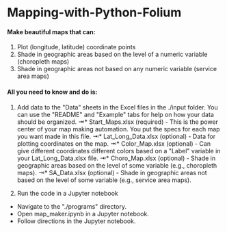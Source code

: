 # Mapping-with-Python-Folium

#### Make beautiful maps that can:
1. Plot (longitude, latitude) coordinate points
2. Shade in geographic areas based on the level of a numeric variable (choropleth maps)
3. Shade in geographic areas not based on any numeric variable (service area maps)

#### All you need to know and do is:
1. Add data to the "Data" sheets in the Excel files in the ./input folder. You can use the "README" and "Example" tabs for help on how your data should be organized.
⇥* Start_Maps.xlsx (required) - This is the power center of your map making automation. You put the specs for each map you want made in this file.
⇥* Lat_Long_Data.xlsx (optional) - Data for plotting coordinates on the map.
⇥* Color_Map.xlsx (optional) - Can give different coordinates different colors based on a "Label" variable in your Lat_Long_Data.xlsx file.
⇥* Choro_Map.xlsx (optional) - Shade in geographic areas based on the level of some variable (e.g., choropleth maps).
⇥* SA_Data.xlsx (optional) - Shade in geographic areas not based on the level of some variable (e.g., service area maps).
  
2. Run the code in a Jupyter notebook
  * Navigate to the "./programs" directory.
  * Open map_maker.ipynb in a Jupyter notebook.
  * Follow directions in the Jupyter notebook.
